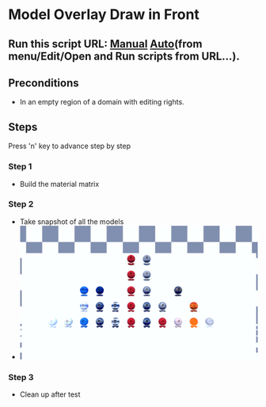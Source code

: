 # Model Overlay Draw in Front
## Run this script URL: [Manual](./test.js?raw=true)   [Auto](./testAuto.js?raw=true)(from menu/Edit/Open and Run scripts from URL...).

## Preconditions
- In an empty region of a domain with editing rights.

## Steps
Press 'n' key to advance step by step

### Step 1
- Build the material matrix
### Step 2
- Take snapshot of all the models
- ![](./ExpectedImage_00000.png)
### Step 3
- Clean up after test
